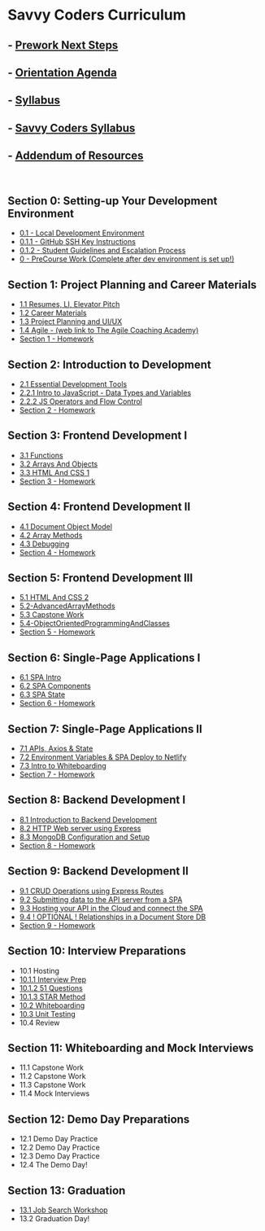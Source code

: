 # Savvy Coders Curriculum

## - [Prework Next Steps](Section00/0-PreWork-Next-Steps.md)

## - [Orientation Agenda](https://docs.google.com/document/d/1GA7EDASQ9G41Q4caWP0CE1Xzr0BHpKKhH4CrBEH-AHA/edit?usp=sharing)

## - [Syllabus](https://docs.google.com/document/d/1Nn_5CZKYpnQbBUJ3frHhy4xDO9-vgS0qrIC6nAAqEXY/edit?usp=sharing)

## - [Savvy Coders Syllabus](Section00/0-Syllabus.md)

## - [Addendum of Resources](AddendumOfResources/AddendumOfResources.md)

<br>

## Section 0: **Setting-up Your Development Environment**

- [0.1 - Local Development Environment](Section00/0.1-Local-dev-environment.md)
- [0.1.1 - GitHub SSH Key Instructions](Section00/0.1.1-GitHub_SSH_Key.md)
- [0.1.2 - Student Guidelines and Escalation Process](Section00/0.1.2-StudentGuidelinesAndEscalationProcess.md)
- [0 - PreCourse Work (Complete after dev environment is set up!)](Section00/0-PreHomework.md)

## Section 1: **Project Planning and Career Materials**

- [1.1 Resumes, LI, Elevator Pitch](Section01/1.1-Resumes-Linkedin-Elevator-Pitch.md)
- [1.2 Career Materials](Section01/1.2-CareerMaterialsLinks.md)
- [1.3 Project Planning and UI/UX](Section01/1.3-ProjectPlanning-UI-UX.md)
- [1.4 Agile - (web link to The Agile Coaching Academy)](https://courses.theagilecoach.com/users/sign_in)
- [Section 1 - Homework](Section01/1-Homework.md)

## Section 2: **Introduction to Development**

- [2.1 Essential Development Tools](Section02/2.1-EssentialDevTools.md)
- [2.2.1 Intro to JavaScript - Data Types and Variables](Section02/2.2-JSdataTypeAndVariables.md)
- [2.2.2 JS Operators and Flow Control](Section02/2.3-JSOperatorsAndFlowControl.md)
- [Section 2 - Homework](Section02/2-Homework.md)

## Section 3: **Frontend Development I**

- [3.1 Functions](Section03/3.1-Functions.md)
- [3.2 Arrays And Objects](Section03/3.2-DataCollections.md)
- [3.3 HTML And CSS 1](Section03/3.3-HTMLAndCSSBasics.md)
- [Section 3 - Homework](Section03/3-Homework.md)

## Section 4: **Frontend Development II**

- [4.1 Document Object Model](Section04/4.1-DocumentObjectModel.md)
- [4.2 Array Methods](Section04/4.2-ArrayMethods1.md)
- [4.3 Debugging](Section04/4.3-DebuggingWithVSCode.md)
- [Section 4 - Homework](Section04/4-Homework.md)

## Section 5: **Frontend Development III**

- [5.1 HTML And CSS 2](Section05/5.1-IntermediateHTMLAndCSS.md)
- [5.2-AdvancedArrayMethods](Section05/5.2-AdvancedArrayMethods.md)
- [5.3 Capstone Work](Section05/5.3-CapstoneWork.md)
- [5.4-ObjectOrientedProgrammingAndClasses](Section05/5.4-ObjectOrientedProgrammingAndClasses.md)
- [Section 5 - Homework](Section05/5-Homework.md)

## Section 6: **Single-Page Applications I**

- [6.1 SPA Intro](Section06/6.1-SPAIntro.md)
- [6.2 SPA Components](Section06/6.2-SPAComponents.md)
- [6.3 SPA State](Section06/6.3-SPAState.md)
- [Section 6 - Homework](Section06/6-Homework.md)

## Section 7: **Single-Page Applications II**

- [7.1 APIs, Axios & State](Section07/7.1-APIsAxiosAndState.md)
- [7.2 Environment Variables & SPA Deploy to Netlify](Section07/7.2-EnvironmentVariablesAndDeployingToNetlify.md)
- [7.3 Intro to Whiteboarding](Section07/7.3-Whiteboarding.md)
- [Section 7 - Homework](Section07/7-Homework.md)

## Section 8: **Backend Development I**

- [8.1 Introduction to Backend Development](Section08/8.1-BackendDevelopment.md)
- [8.2 HTTP Web server using Express](Section08/8.2-HTTP-Server-using-Express.md)
- [8.3 MongoDB Configuration and Setup](Section08/8.3-MongoDB-Config-and-Setup.md)
- [Section 8 - Homework](Section08/8-Homework.md)

## Section 9: **Backend Development II**

- [9.1 CRUD Operations using Express Routes](Section09/9.1-CRUD-Operations-Using-Express-Routes.md)
- [9.2 Submitting data to the API server from a SPA](Section09/9.2-Submit-Data-To-API-From-SPA.md)
- [9.3 Hosting your API in the Cloud and connect the SPA](Section09/9.3-Cloud-Hosting-Connect-The-Spa.md)
- [9.4 ! OPTIONAL ! Relationships in a Document Store DB](Section09/9.4-OPTIONAL-Relationships.md)
- [Section 9 - Homework](Section09/9-Homework.md)

## Section 10: **Interview Preparations**

- 10.1 Hosting
- [10.1.1 Interview Prep](Section10/10.1.1-InterviewPrep.md)
- [10.1.2 51 Questions](Section10/10.1.2-51Questions.md)
- [10.1.3 STAR Method](Section10/10.1.3-STARmethod.md)
- [10.2 Whiteboarding](Section10/10.2-Whiteboarding.md)
- [10.3 Unit Testing](Section10/10.3-Unit-Testing.md)
- 10.4 Review

## Section 11: **Whiteboarding and Mock Interviews**

- 11.1 Capstone Work
- 11.2 Capstone Work
- 11.3 Capstone Work
- 11.4 Mock Interviews

## Section 12: **Demo Day Preparations**

- 12.1 Demo Day Practice
- 12.2 Demo Day Practice
- 12.3 Demo Day Practice
- 12.4 The Demo Day!

## Section 13: **Graduation**

- [13.1 Job Search Workshop](Section13/13.1-PostGraduationResources.md)
- 13.2 Graduation Day!
